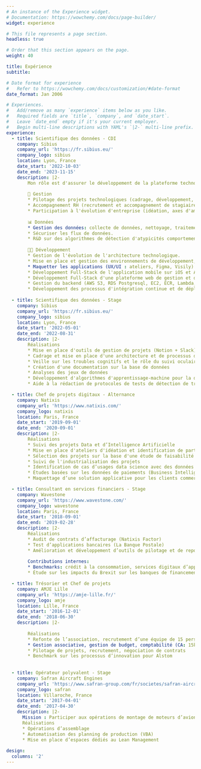 ```yaml
---
# An instance of the Experience widget.
# Documentation: https://wowchemy.com/docs/page-builder/
widget: experience

# This file represents a page section.
headless: true

# Order that this section appears on the page.
weight: 40

title: Expérience
subtitle:

# Date format for experience
#   Refer to https://wowchemy.com/docs/customization/#date-format
date_format: Jan 2006

# Experiences.
#   Add/remove as many `experience` items below as you like.
#   Required fields are `title`, `company`, and `date_start`.
#   Leave `date_end` empty if it's your current employer.
#   Begin multi-line descriptions with YAML's `|2-` multi-line prefix.
experience:
  - title: Scientifique des données - CDI
    company: Sibius
    company_url: 'https://fr.sibius.eu/'
    company_logo: sibius
    location: Lyon, France
    date_start: '2022-10-03'
    date_end: '2023-11-15'
    description: |2- 
        Mon rôle est d'assurer le développement de la plateforme technologique de SIBIUS
    
        🤝 Gestion
        * Pilotage des projets technologiques (cadrage, développement, suivi, documentation).
        * Accompagnement RH (recrutement et accompagnement de stagiaires).
        * Participation à l'évolution d'entreprise (idéation, axes d'amélioration, communication).
    
        📊 Données
        * Gestion des données: collecte de données, nettoyage, traitements, analyses.
        * Sécuriser les flux de données.
        * R&D sur des algorithmes de détection d'atypicités comportementales (Machine Learning).
    
        🧑‍💻 Développement
        * Gestion de l'évolution de l'architecture technologique.
        * Mise en place et gestion des environnements de développement, de test et de production.
        * Maquetter les applications (UX/UI : ateliers, Figma, Visily).
        * Développement Full-Stack de l'application mobile sur iOS et Android (Flutter).
        * Développement Full-Stack d'une plateforme web de gestion et de suivi (Django, Dash/Plotly).
        * Gestion du backend (AWS S3, RDS Postgresql, EC2, ECR, Lambda, API Gateway).
        * Développement des processus d'intégration continue et de déploiement continu (Git, Slack, Cloud Formation).
       
  - title: Scientifique des données - Stage
    company: Sibius
    company_url: 'https://fr.sibius.eu/'
    company_logo: sibius
    location: Lyon, France
    date_start: '2022-05-01'
    date_end: '2022-08-31'
    description: |2- 
        Réalisations
        * Mise en place d'outils de gestion de projets (Notion + Slack)
        * Cadrage et mise en place d'une architecture et de processus de développement IT dans le cloud (Git, AWS, Slack)
        * Veille sur les troubles cognitifs et le rôle du suivi oculaire dans la détection des troubles
        * Création d'une documentation sur la base de données
        * Analyses des jeux de données
        * Développement d'algorithmes d'apprentissage-machine pour la détection de troubles 
        * Aide à la rédaction de protocoles de tests de détection de troubles cognitifs

  - title: Chef de projets digitaux - Alternance
    company: Natixis
    company_url: 'https://www.natixis.com/'
    company_logo: natixis
    location: Paris, France
    date_start: '2019-09-01'
    date_end: '2020-09-01'
    description: |2- 
        Réalisations
        * Suivi des projets Data et d’Intelligence Artificielle
        * Mise en place d'ateliers d'idéation et identification de partenaires
        * Sélection des projets sur la base d'une étude de faisabilité
        * Suivi de l'industrialisation des projets
        * Identification de cas d’usages data science avec des données de paiements
        * Études basées sur les données de paiements (Business Intelligence et Data Visualization)
        * Maquettage d’une solution applicative pour les clients commerçants

  - title: Consultant en services financiers - Stage
    company: Wavestone
    company_url: 'https://www.wavestone.com/'
    company_logo: wavestone
    location: Paris, France
    date_start: '2018-09-01'
    date_end: '2019-02-28'
    description: |2-
        Réalisations
        * Audit de contrats d’affacturage (Natixis Factor)
        * Test d’applications bancaires (La Banque Postale)
        * Amélioration et développement d’outils de pilotage et de reporting (VBA)
        
        Contributions internes:
        * Benchmarks: crédit à la consommation, services digitaux d’applications bancaires
        * Étude sur les impacts du Brexit sur les banques de financement et d’investissement

  - title: Trésorier et Chef de projets
    company: AMJE Lille
    company_url: 'https://amje-lille.fr/'
    company_logo: amje
    location: Lille, France
    date_start: '2016-12-01'
    date_end: '2018-06-30'
    description: |2-
    
        Réalisations
        * Refonte de l’association, recrutement d’une équipe de 15 personnes
        * Gestion associative, gestion de budget, comptabilité (CA: 15k€ sur un an)
        * Pilotage de projets, recrutement, négociation de contrats
        * Benchmark sur les processus d’innovation pour Alstom
    
       
  - title: Opérateur polyvalent - Stage
    company: Safran Aircraft Engines
    company_url: 'https://www.safran-group.com/fr/societes/safran-aircraft-engines'
    company_logo: safran
    location: Villaroche, France
    date_start: '2017-04-01'
    date_end: '2017-04-30'
    description: |2-
      Mission : Participer aux opérations de montage de moteurs d’avions civils et militaires
      Réalisations
      * Opérations d’assemblage
      * Automatisation des planning de production (VBA)
      * Mise en place d’espaces dédiés au Lean Management
      
design:
  columns: '2'
---
```


